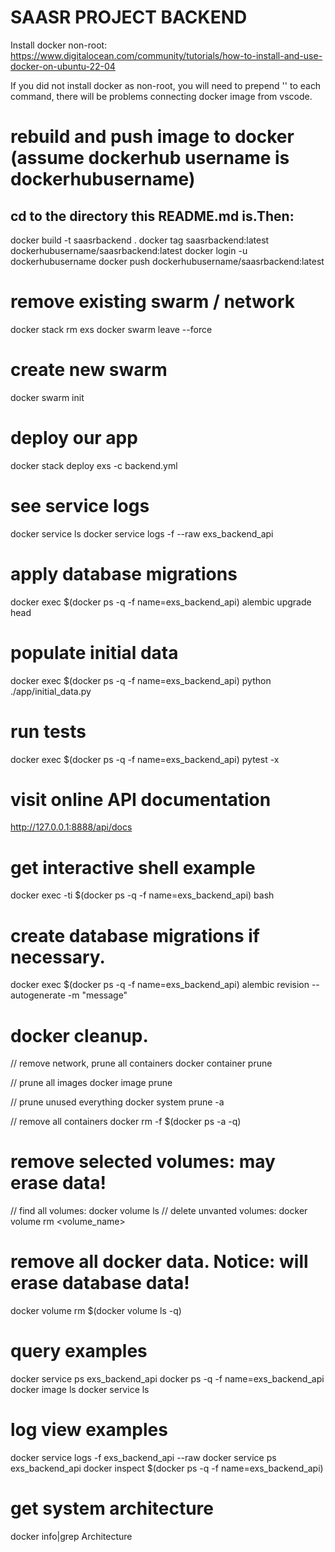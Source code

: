 # SAASR PROJECT BACKEND

Install docker non-root: https://www.digitalocean.com/community/tutorials/how-to-install-and-use-docker-on-ubuntu-22-04

If you did not install docker as non-root, you will need to prepend '' to each command, there will be problems connecting docker image from vscode.

# rebuild and push image to docker (assume dockerhub username is dockerhubusername)

## cd to the directory this README.md is.Then:

docker build -t saasrbackend .
docker tag saasrbackend:latest dockerhubusername/saasrbackend:latest
docker login -u dockerhubusername
docker push dockerhubusername/saasrbackend:latest

# remove existing swarm / network

docker stack rm exs
docker swarm leave --force

# create new swarm

docker swarm init

# deploy our app

docker stack deploy exs -c backend.yml

# see service logs

docker service ls
docker service logs -f --raw exs_backend_api

# apply database migrations

docker exec $(docker ps -q -f name=exs_backend_api) alembic upgrade head

# populate initial data

docker exec $(docker ps -q -f name=exs_backend_api) python ./app/initial_data.py

# run tests

docker exec $(docker ps -q -f name=exs_backend_api) pytest -x

# visit online API documentation

http://127.0.0.1:8888/api/docs

# get interactive shell example

docker exec -ti $(docker ps -q -f name=exs_backend_api) bash

# create database migrations if necessary.

docker exec $(docker ps -q -f name=exs_backend_api) alembic revision --autogenerate -m "message"

# docker cleanup.

// remove network, prune all containers
docker container prune

// prune all images
docker image prune

// prune unused everything
docker system prune -a

// remove all containers
docker rm -f $(docker ps -a -q)

# remove selected volumes: may erase data!

// find all volumes:
docker volume ls
// delete unvanted volumes:
docker volume rm <volume_name>

# remove all docker data. Notice: will erase database data!

docker volume rm $(docker volume ls -q)

# query examples

docker service ps exs_backend_api
docker ps -q -f name=exs_backend_api
docker image ls
docker service ls

# log view examples

docker service logs -f exs_backend_api --raw
docker service ps exs_backend_api
docker inspect $(docker ps -q -f name=exs_backend_api)

# get system architecture

docker info|grep Architecture
